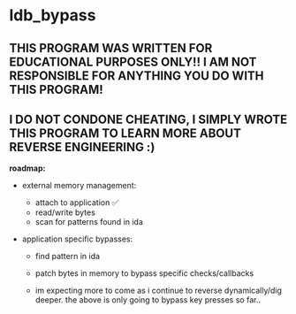 # ldb_bypass

## THIS PROGRAM WAS WRITTEN FOR EDUCATIONAL PURPOSES ONLY!! I AM NOT RESPONSIBLE FOR ANYTHING YOU DO WITH THIS PROGRAM!
## I DO NOT CONDONE CHEATING, I SIMPLY WROTE THIS PROGRAM TO LEARN MORE ABOUT REVERSE ENGINEERING :)

**roadmap:**
- external memory management:
	- attach to application :white_check_mark:
	- read/write bytes
	- scan for patterns found in ida

- application specific bypasses:
	- find pattern in ida
	- patch bytes in memory to bypass specific checks/callbacks
	
	- im expecting more to come as i continue to reverse dynamically/dig deeper. the above is only going to bypass key presses so far..